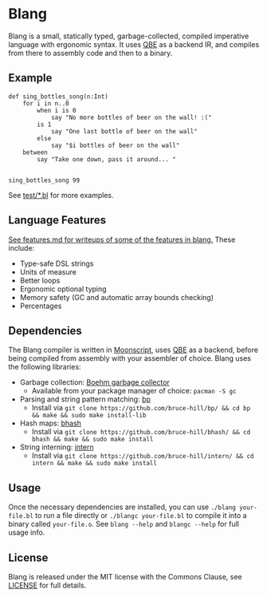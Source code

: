 # Blang

Blang is a small, statically typed, garbage-collected, compiled imperative
language with ergonomic syntax. It uses [QBE](https://c9x.me/compile/) as a
backend IR, and compiles from there to assembly code and then to a binary.

## Example

```
def sing_bottles_song(n:Int)
    for i in n..0
        when i is 0
            say "No more bottles of beer on the wall! :("
        is 1
            say "One last bottle of beer on the wall"
        else
            say "$i bottles of beer on the wall"
    between
        say "Take one down, pass it around... "


sing_bottles_song 99
```

See [test/\*.bl](test/) for more examples.

## Language Features

[See features.md for writeups of some of the features in blang.](features.md) These include:

- Type-safe DSL strings
- Units of measure
- Better loops
- Ergonomic optional typing
- Memory safety (GC and automatic array bounds checking)
- Percentages

## Dependencies

The Blang compiler is written in [Moonscript](https://moonscript.org), uses
[QBE](https://c9x.me/compile/) as a backend, before being compiled from
assembly with your assembler of choice. Blang uses the following libraries:

- Garbage collection: [Boehm garbage collector](https://www.hboehm.info/gc/)
    - Available from your package manager of choice: `pacman -S gc`
- Parsing and string pattern matching: [bp](https://github.com/bruce-hill/bp/)
    - Install via `git clone https://github.com/bruce-hill/bp/ && cd bp && make && sudo make install-lib`
- Hash maps: [bhash](https://github.com/bruce-hill/bhash/)
    - Install via `git clone https://github.com/bruce-hill/bhash/ && cd bhash && make && sudo make install`
- String interning: [intern](https://github.com/bruce-hill/intern/)
    - Install via `git clone https://github.com/bruce-hill/intern/ && cd intern && make && sudo make install`

## Usage

Once the necessary dependencies are installed, you can use `./blang
your-file.bl` to run a file directly or `./blangc your-file.bl` to compile it
into a binary called `your-file.o`. See `blang --help` and `blangc --help` for
full usage info.

## License

Blang is released under the MIT license with the Commons Clause, see
[LICENSE](LICENSE) for full details.
